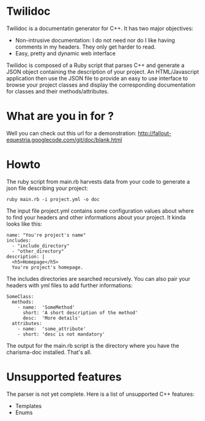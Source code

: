 Twilidoc
========

Twilidoc is a documentatin generator for C++. It has two major objectives:
- Non-intrusive documentation: I do not need nor do I like having comments in my headers. They only get harder to read.
- Easy, pretty and dynamic web interface

Twilidoc is composed of a Ruby script that parses C++ and generate a JSON object containing the description of your
project.
An HTML/Javascript application then use the JSON file to provide an easy to use interface to browse your project
classes and display the corresponding documentation for classes and their methods/attributes.

What are you in for ?
==
Well you can check out this url for a demonstration:
http://fallout-equestria.googlecode.com/git/doc/blank.html

Howto
==
The ruby script from main.rb harvests data from your code to generate a json file describing your project:

    ruby main.rb -i project.yml -o doc

The input file project.yml contains some configuration values about where to find your headers and other informations
about your project.
It kinda looks like this:

    name: "You're project's name"
    includes:
      - "include_directory"
      - "other_directory"
    description: |
      <h5>Homepage</h5>
      You're project's homepage.

The includes directories are searched recursively. You can also pair your headers with yml files to add further informations:

    SomeClass:
      methods:
        - name:  'SomeMethod'
          short: 'A short description of the method'
          desc:  'More details'
      attributes:
        - name:  'some_attribute'
        - short: 'desc is not mandatory'
        
The output for the main.rb script is the directory where you have the charisma-doc installed.
That's all.

Unsupported features
==
The parser is not yet complete. Here is a list of unsupported C++ features:
- Templates
- Enums
